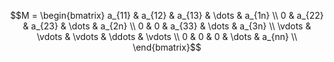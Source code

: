 $$M = \begin{bmatrix} a_{11} & a_{12} & a_{13} & \dots & a_{1n} \\ 0 & a_{22} & a_{23} & \dots & a_{2n} \\ 0 & 0 & a_{33} & \dots & a_{3n} \\ \vdots & \vdots & \vdots & \ddots & \vdots \\ 0 & 0 & 0 & \dots & a_{nn} \\ \end{bmatrix}$$
